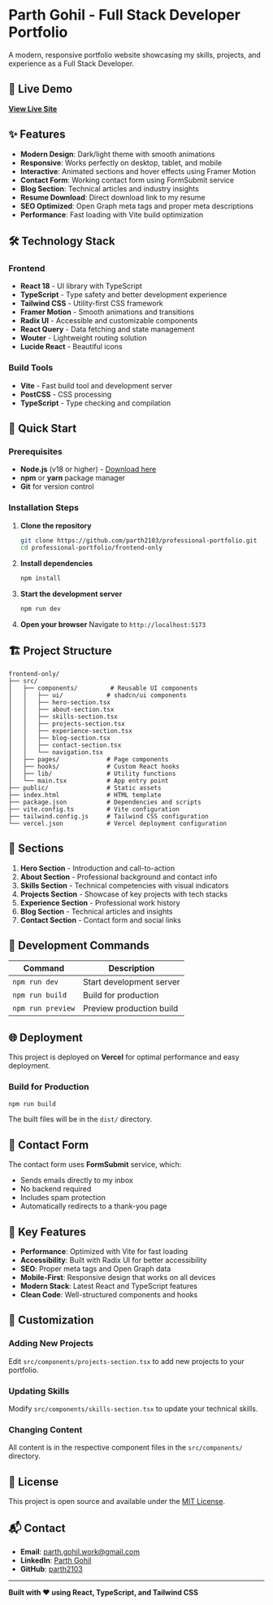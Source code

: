 # Parth Gohil - Full Stack Developer Portfolio

A modern, responsive portfolio website showcasing my skills, projects, and experience as a Full Stack Developer.

## 🚀 Live Demo

**[View Live Site](https://parthgohil.site)**

## ✨ Features

- **Modern Design**: Dark/light theme with smooth animations
- **Responsive**: Works perfectly on desktop, tablet, and mobile
- **Interactive**: Animated sections and hover effects using Framer Motion
- **Contact Form**: Working contact form using FormSubmit service
- **Blog Section**: Technical articles and industry insights
- **Resume Download**: Direct download link to my resume
- **SEO Optimized**: Open Graph meta tags and proper meta descriptions
- **Performance**: Fast loading with Vite build optimization

## 🛠️ Technology Stack

### Frontend
- **React 18** - UI library with TypeScript
- **TypeScript** - Type safety and better development experience
- **Tailwind CSS** - Utility-first CSS framework
- **Framer Motion** - Smooth animations and transitions
- **Radix UI** - Accessible and customizable components
- **React Query** - Data fetching and state management
- **Wouter** - Lightweight routing solution
- **Lucide React** - Beautiful icons

### Build Tools
- **Vite** - Fast build tool and development server
- **PostCSS** - CSS processing
- **TypeScript** - Type checking and compilation

## 🚀 Quick Start

### Prerequisites

- **Node.js** (v18 or higher) - [Download here](https://nodejs.org/)
- **npm** or **yarn** package manager
- **Git** for version control

### Installation Steps

1. **Clone the repository**
   ```bash
   git clone https://github.com/parth2103/professional-portfolio.git
   cd professional-portfolio/frontend-only
   ```

2. **Install dependencies**
   ```bash
   npm install
   ```

3. **Start the development server**
   ```bash
   npm run dev
   ```

4. **Open your browser**
   Navigate to `http://localhost:5173`

## 🏗️ Project Structure

```
frontend-only/
├── src/
│   ├── components/         # Reusable UI components
│   │   ├── ui/            # shadcn/ui components
│   │   ├── hero-section.tsx
│   │   ├── about-section.tsx
│   │   ├── skills-section.tsx
│   │   ├── projects-section.tsx
│   │   ├── experience-section.tsx
│   │   ├── blog-section.tsx
│   │   ├── contact-section.tsx
│   │   └── navigation.tsx
│   ├── pages/             # Page components
│   ├── hooks/             # Custom React hooks
│   ├── lib/               # Utility functions
│   └── main.tsx           # App entry point
├── public/                # Static assets
├── index.html             # HTML template
├── package.json           # Dependencies and scripts
├── vite.config.ts         # Vite configuration
├── tailwind.config.js     # Tailwind CSS configuration
└── vercel.json            # Vercel deployment configuration
```

## 🎨 Sections

1. **Hero Section** - Introduction and call-to-action
2. **About Section** - Professional background and contact info
3. **Skills Section** - Technical competencies with visual indicators
4. **Projects Section** - Showcase of key projects with tech stacks
5. **Experience Section** - Professional work history
6. **Blog Section** - Technical articles and insights
7. **Contact Section** - Contact form and social links

## 🚀 Development Commands

| Command | Description |
|---------|-------------|
| `npm run dev` | Start development server |
| `npm run build` | Build for production |
| `npm run preview` | Preview production build |

## 🌐 Deployment

This project is deployed on **Vercel** for optimal performance and easy deployment.

### Build for Production
```bash
npm run build
```

The built files will be in the `dist/` directory.

## 📧 Contact Form

The contact form uses **FormSubmit** service, which:
- Sends emails directly to my inbox
- No backend required
- Includes spam protection
- Automatically redirects to a thank-you page

## 🎯 Key Features

- **Performance**: Optimized with Vite for fast loading
- **Accessibility**: Built with Radix UI for better accessibility
- **SEO**: Proper meta tags and Open Graph data
- **Mobile-First**: Responsive design that works on all devices
- **Modern Stack**: Latest React and TypeScript features
- **Clean Code**: Well-structured components and hooks

## 🔧 Customization

### Adding New Projects
Edit `src/components/projects-section.tsx` to add new projects to your portfolio.

### Updating Skills
Modify `src/components/skills-section.tsx` to update your technical skills.

### Changing Content
All content is in the respective component files in the `src/components/` directory.

## 📝 License

This project is open source and available under the [MIT License](LICENSE).

## 📬 Contact

- **Email**: parth.gohil.work@gmail.com
- **LinkedIn**: [Parth Gohil](https://www.linkedin.com/in/parth--gohil/)
- **GitHub**: [parth2103](https://github.com/parth2103)

---

**Built with ❤️ using React, TypeScript, and Tailwind CSS**
